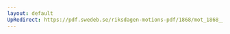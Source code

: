 ```yaml
---
layout: default
UpRedirect: https://pdf.swedeb.se/riksdagen-motions-pdf/1868/mot_1868__ak__00268/mot_1868__ak__00268_004.pdf
---
```

